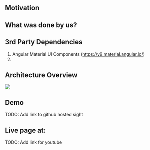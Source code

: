 ## Motivation


## What was done by us?


## 3rd Party Dependencies
1. Angular Material UI Components (https://v9.material.angular.io/)
1. 


## Architecture Overview
![](https://i.imgur.com/CuKlmOX.png)

## Demo
TODO: Add link to github hosted sight

## Live page at:
TODO: Add link for youtube

